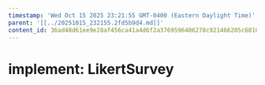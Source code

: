 ```yaml
---
timestamp: 'Wed Oct 15 2025 23:21:55 GMT-0400 (Eastern Daylight Time)'
parent: '[[../20251015_232155.2fd5b9d4.md]]'
content_id: 36ad48d61ee9e28af456ca41a4d6f2a3769596406278c921466205c6810a6b87
---
```


# implement: LikertSurvey
